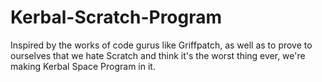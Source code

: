 Kerbal-Scratch-Program
======================

Inspired by the works of code gurus like Griffpatch, as well as to prove to ourselves that we hate Scratch and think it's the worst thing ever, we're making Kerbal Space Program in it.
